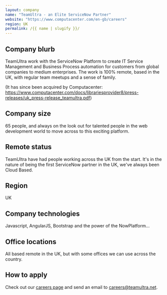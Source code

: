 ```yaml
---
layout: company
name: "TeamUltra - an Elite ServiceNow Partner"
website: "https://www.computacenter.com/en-gb/careers"
region: UK
permalink: /{{ name | slugify }}/
---
```


## Company blurb

TeamUltra work with the ServiceNow Platform to create IT Service Management and Business Process automation for customers from global companies to medium enterprises. The work is 100% remote, based in the UK, with regular team meetups and a sense of family.

(It has since been acquired by Computacenter: https://www.computacenter.com/docs/librariesprovider8/press-releases/uk_press-release_teamultra.pdf)

## Company size

65 people, and always on the look out for talented people in the web development world to move across to this exciting platform.

## Remote status

TeamUltra have had people working across the UK from the start. It's in the nature of being the first ServiceNow partner in the UK, we've always been Cloud Based.

## Region

UK

## Company technologies

Javascript, AngularJS, Bootstrap and the power of the NowPlatform...

## Office locations

All based remote in the UK, but with some offices we can use across the country.

## How to apply

Check out our [careers page](https://www.computacenter.com/en-gb/careers) and send an email to careers@teamultra.net.